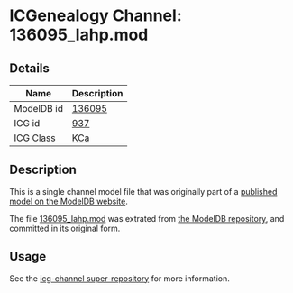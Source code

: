 # ICGenealogy Channel: 136095\_Iahp.mod

## Details

Name | Description
---- | -----------
ModelDB id | [136095](http://senselab.med.yale.edu/ModelDB/ShowModel.cshtml?model=136095)
ICG id | [937](http://icg.neurotheory.ox.ac.uk/channels/5/937)
ICG Class | [KCa](http://icg.neurotheory.ox.ac.uk/channels/5)

## Description

This is a single channel model file that was originally part of a [published model on the ModelDB website](http://senselab.med.yale.edu/mModelDB/ShowModel.cshtml?model=136095).

The file [136095\_Iahp.mod](136095_Iahp.mod) was extrated from [the ModelDB repository](http://senselab.med.yale.edu/ModelDB/ShowModel.cshtml?model=136095), and committed in its original form.

## Usage

See the [icg-channel super-repository](https://github.com/icgenealogy/icg-channels) for more information.